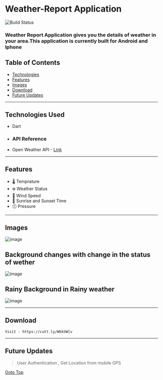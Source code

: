 # Weather-Report Application

![Build Status](https://travis-ci.org/joemccann/dillinger.svg?branch=master)

### Weather Report Application gives you the details of weather in your area.This application is currently built for Android and Iphone
## Table of Contents
- [Technologies](#Technologies-Used)
- [Features](#Features)
- [Images](#Images)
- [Download](#Download)
- [Future Updates](#Future-Updates)

---
## Technologies Used 
 - Dart
 - ### API Reference 
 - Open Weather API -  [Link](authentication)
---

## Features
- 🌡️ Temprature 
- ❄️ Weather Status
- 💨 Wind Speed
- 🌅 Sunrise and Sunset Time
- 🕕 Pressure
---
## Images
![image](https://i.imgur.com/3YRw4tQ.png)
## Background changes with change in the status of wether
![image](https://i.imgur.com/LLzkgHw.png)
## Rainy Background in Rainy weather
![image](https://i.imgur.com/e8N1ohZ.png)

---
## Download 
```
Visit - https://cutt.ly/WbkVWlv
```
---

## Future Updates
> User Authentication , 
> Get Location from mobile GPS

[Goto Top](#Table-of-Contents)








